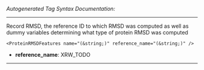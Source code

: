 _Autogenerated Tag Syntax Documentation:_

---
Record RMSD, the reference ID to which RMSD was computed as well as dummy variables determining what type of protein RMSD was computed

```
<ProteinRMSDFeatures name="(&string;)" reference_name="(&string;)" />
```

-   **reference_name**: XRW_TODO

---
